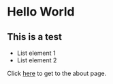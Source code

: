 # Hello World

## This is a test
- List element 1
- List element 2

Click [here](/about) to get to the about page. 
